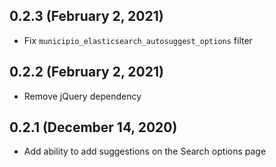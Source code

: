 ## 0.2.3 (February 2, 2021)

- Fix `municipio_elasticsearch_autosuggest_options` filter

## 0.2.2 (February 2, 2021)

- Remove jQuery dependency

## 0.2.1 (December 14, 2020)

- Add ability to add suggestions on the Search options page
